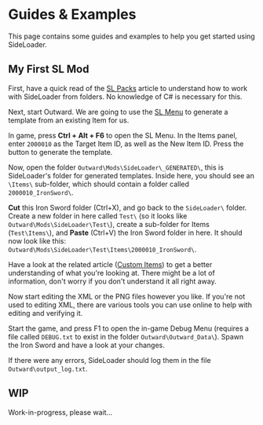 # Guides & Examples

This page contains some guides and examples to help you get started using SideLoader.

## My First SL Mod
First, have a quick read of the [SL Packs](GettingStarted/SLPacks) article to understand how to work with SideLoader from folders. No knowledge of C# is necessary for this.

Next, start Outward. We are going to use the [SL Menu](GettingStarted/SLMenu) to generate a template from an existing Item for us.

In game, press <b>Ctrl + Alt + F6</b> to open the SL Menu. In the Items panel, enter `2000010` as the Target Item ID, as well as the New Item ID. Press the button to generate the template.

Now, open the folder `Outward\Mods\SideLoader\_GENERATED\`, this is SideLoader's folder for generated templates. Inside here, you should see an `\Items\` sub-folder, which should contain a folder called `2000010_IronSword\`.

<b>Cut</b> this Iron Sword folder (Ctrl+X), and go back to the `SideLoader\` folder. Create a new folder in here called `Test\` (so it looks like `Outward\Mods\SideLoader\Test\`), create a sub-folder for Items (`Test\Items\`), and <b>Paste</b> (Ctrl+V) the Iron Sword folder in here. It should now look like this: `Outward\Mods\SideLoader\Test\Items\2000010_IronSword\`.

Have a look at the related article ([Custom Items](Custom/Items)) to get a better understanding of what you're looking at. There might be a lot of information, don't worry if you don't understand it all right away.

Now start editing the XML or the PNG files however you like. If you're not used to editing XML, there are various tools you can use online to help with editing and verifying it.

Start the game, and press F1 to open the in-game Debug Menu (requires a file called `DEBUG.txt` to exist in the folder `Outward\Outward_Data\`). Spawn the Iron Sword and have a look at your changes.

If there were any errors, SideLoader should log them in the file `Outward\output_log.txt`.

## WIP

Work-in-progress, please wait...
